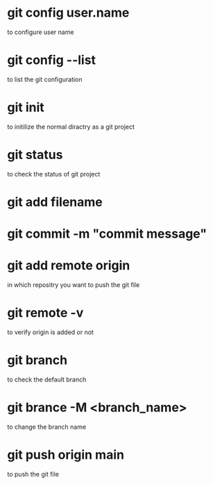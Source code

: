 # git config user.name <username>
to configure user name 

# git config --list 
to list the git configuration

# git init
to initilize the normal diractry as a git project

# git status 
to check the status of git project

# git add filename
# git commit -m "commit message"
# git add remote origin <link>
in which repositry you want to push the git file

# git remote -v 
to verify origin is added or not

# git branch
 
 to check the default branch

 # git brance -M <branch_name>
 to change the branch name 

 # git push origin main
 to push the git file